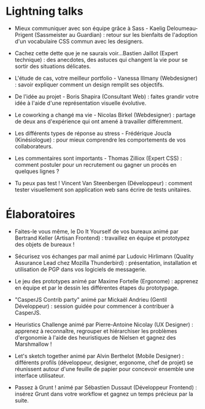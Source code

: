 # Lightning talks

* Mieux communiquer avec son équipe grâce à Sass - Kaelig Deloumeau-Prigent (Sassmeister au Guardian) : retour sur les bienfaits de l'adoption d'un vocabulaire CSS commun avec les designers.

* Cachez cette dette que je ne saurais voir...Bastien Jaillot (Expert technique) : des anecdotes, des astuces qui changent la vie pour se sortir des situations délicates.

* L'étude de cas, votre meilleur portfolio - Vanessa Illmany (Webdesigner) : savoir expliquer comment un design remplit ses objectifs.

* De l'idée au projet - Boris Shapira (Consultant Web) : faites grandir votre idée à l'aide d'une représentation visuelle évolutive.

* Le coworking a changé ma vie - Nicolas Birkel (Webdesigner) : partage de deux ans d'expérience qui ont amené à travailler différemment.

* Les différents types de réponse au stress -  Frédérique Joucla (Kinésiologue) : pour mieux comprendre les comportements de vos collaborateurs.

* Les commentaires sont importants - Thomas Zilliox (Expert CSS) : comment postuler pour un recrutement ou gagner un procès en quelques lignes ?

* Tu peux pas test ! Vincent Van Steenbergen (Développeur) : comment tester visuellement son application web sans écrire de tests unitaires.

# Élaboratoires

* Faites-le vous même, le Do It Yourself de vos bureaux animé par Bertrand Keller (Artisan Frontend) : travaillez en équipe et prototypez des objets de bureaux !

* Sécurisez vos échanges par mail animé par Ludovic Hirlimann (Quality Assurance Lead chez Mozilla Thunderbird) : présentation, installation et utilisation de PGP dans vos logiciels de messagerie.

* Le jeu des prototypes animé par Maxime Fortelle (Ergonome) : apprenez en équipe et par le dessin les différentes étapes du prototypage.

* "CasperJS Contrib party" animé par Mickaël Andrieu (Gentil Développeur) : session guidée pour commencer à contribuer à CasperJS.

* Heuristics Challenge animé par Pierre-Antoine Nicolay (UX Designer) : apprenez à reconnaître, regrouper et hiérarchiser les problèmes d'ergonomie à l'aide des heuristiques de Nielsen et gagnez des Marshmallow !

* Let's sketch together animé par Alvin Berthelot (Mobile Designer) : différents profils (développeur, designer, ergonome, chef de projet) se réunissent autour d'une feuille de papier pour concevoir ensemble une interface utilisateur.

* Passez à Grunt ! animé par Sébastien Dussaut (Développeur Frontend) : insérez Grunt dans votre workflow et gagnez un temps précieux par la suite.